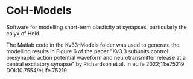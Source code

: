 # CoH-Models
Software for modelling short-term plasticity at synapses, particularly the calyx of Held.

The Matlab code in the Kv33-Models folder was used to generate the modelling results in Figure 6 of the paper "Kv3.3 subunits control presynaptic action potential waveform and neurotransmitter release at a central excitatory synapse" by Richardson et al. in eLife 2022;11:e75219 DOI:10.7554/eLife.75219.
